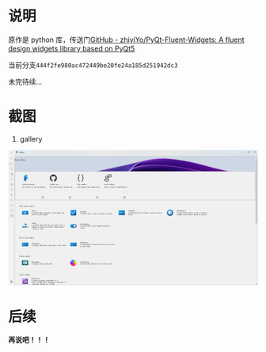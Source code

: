 # 说明

原作是 python 库，传送门[GitHub - zhiyiYo/PyQt-Fluent-Widgets: A fluent design widgets library based on PyQt5](https://github.com/zhiyiYo/PyQt-Fluent-Widgets)

当前分支`444f2fe980ac472449be20fe24a185d251942dc3`

未完待续...

# 截图

1. gallery

![](screenshot/gallay-shot.png)

# 后续

**再说吧！！！**
